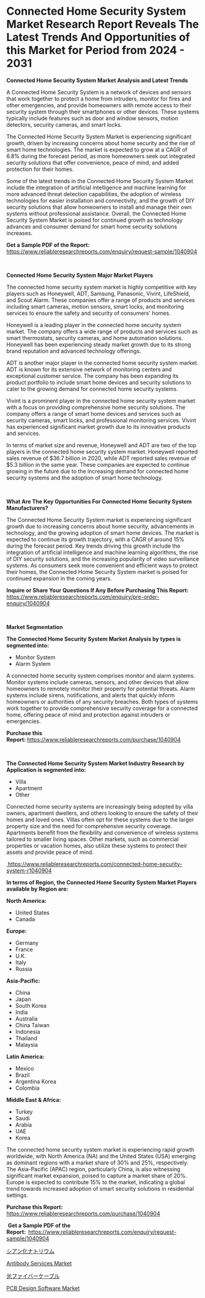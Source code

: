 <p><h1>Connected Home Security System Market Research Report Reveals The Latest Trends And Opportunities of this Market for Period from 2024 - 2031</h1></p><p><strong>Connected Home Security System Market Analysis and Latest Trends</strong></p>
<p><p>A Connected Home Security System is a network of devices and sensors that work together to protect a home from intruders, monitor for fires and other emergencies, and provide homeowners with remote access to their security system through their smartphones or other devices. These systems typically include features such as door and window sensors, motion detectors, security cameras, and smart locks.</p><p>The Connected Home Security System Market is experiencing significant growth, driven by increasing concerns about home security and the rise of smart home technologies. The market is expected to grow at a CAGR of 6.8% during the forecast period, as more homeowners seek out integrated security solutions that offer convenience, peace of mind, and added protection for their homes.</p><p>Some of the latest trends in the Connected Home Security System Market include the integration of artificial intelligence and machine learning for more advanced threat detection capabilities, the adoption of wireless technologies for easier installation and connectivity, and the growth of DIY security solutions that allow homeowners to install and manage their own systems without professional assistance. Overall, the Connected Home Security System Market is poised for continued growth as technology advances and consumer demand for smart home security solutions increases.</p></p>
<p><strong>Get a Sample PDF of the Report:&nbsp;</strong> <a href="https://www.reliableresearchreports.com/enquiry/request-sample/1040904">https://www.reliableresearchreports.com/enquiry/request-sample/1040904</a></p>
<p>&nbsp;</p>
<p><strong>Connected Home Security System Major Market Players</strong></p>
<p><p>The connected home security system market is highly competitive with key players such as Honeywell, ADT, Samsung, Panasonic, Vivint, LifeShield, and Scout Alarm. These companies offer a range of products and services including smart cameras, motion sensors, smart locks, and monitoring services to ensure the safety and security of consumers' homes.</p><p>Honeywell is a leading player in the connected home security system market. The company offers a wide range of products and services such as smart thermostats, security cameras, and home automation solutions. Honeywell has been experiencing steady market growth due to its strong brand reputation and advanced technology offerings.</p><p>ADT is another major player in the connected home security system market. ADT is known for its extensive network of monitoring centers and exceptional customer service. The company has been expanding its product portfolio to include smart home devices and security solutions to cater to the growing demand for connected home security systems.</p><p>Vivint is a prominent player in the connected home security system market with a focus on providing comprehensive home security solutions. The company offers a range of smart home devices and services such as security cameras, smart locks, and professional monitoring services. Vivint has experienced significant market growth due to its innovative products and services.</p><p>In terms of market size and revenue, Honeywell and ADT are two of the top players in the connected home security system market. Honeywell reported sales revenue of $36.7 billion in 2020, while ADT reported sales revenue of $5.3 billion in the same year. These companies are expected to continue growing in the future due to the increasing demand for connected home security systems and the adoption of smart home technology.</p></p>
<p>&nbsp;</p>
<p><strong>What Are The Key Opportunities For Connected Home Security System Manufacturers?</strong></p>
<p><p>The Connected Home Security System market is experiencing significant growth due to increasing concerns about home security, advancements in technology, and the growing adoption of smart home devices. The market is expected to continue its growth trajectory, with a CAGR of around 15% during the forecast period. Key trends driving this growth include the integration of artificial intelligence and machine learning algorithms, the rise of DIY security solutions, and the increasing popularity of video surveillance systems. As consumers seek more convenient and efficient ways to protect their homes, the Connected Home Security System market is poised for continued expansion in the coming years.</p></p>
<p><strong>Inquire or Share Your Questions If Any Before Purchasing This Report:</strong> <a href="https://www.reliableresearchreports.com/enquiry/pre-order-enquiry/1040904">https://www.reliableresearchreports.com/enquiry/pre-order-enquiry/1040904</a></p>
<p>&nbsp;</p>
<p><strong>Market Segmentation</strong></p>
<p><strong>The Connected Home Security System Market Analysis by types is segmented into:</strong></p>
<p><ul><li>Monitor System</li><li>Alarm System</li></ul></p>
<p><p>A connected home security system comprises monitor and alarm systems. Monitor systems include cameras, sensors, and other devices that allow homeowners to remotely monitor their property for potential threats. Alarm systems include sirens, notifications, and alerts that quickly inform homeowners or authorities of any security breaches. Both types of systems work together to provide comprehensive security coverage for a connected home, offering peace of mind and protection against intruders or emergencies.</p></p>
<p><strong>Purchase this Report:&nbsp;</strong><a href="https://www.reliableresearchreports.com/purchase/1040904">https://www.reliableresearchreports.com/purchase/1040904</a></p>
<p>&nbsp;</p>
<p><strong>The Connected Home Security System Market Industry Research by Application is segmented into:</strong></p>
<p><ul><li>Villa</li><li>Apartment</li><li>Other</li></ul></p>
<p><p>Connected home security systems are increasingly being adopted by villa owners, apartment dwellers, and others looking to ensure the safety of their homes and loved ones. Villas often opt for these systems due to the larger property size and the need for comprehensive security coverage. Apartments benefit from the flexibility and convenience of wireless systems tailored to smaller living spaces. Other markets, such as commercial properties or vacation homes, also utilize these systems to protect their assets and provide peace of mind.</p></p>
<p><a href="https://www.reliableresearchreports.com/connected-home-security-system-r1040904">&nbsp;https://www.reliableresearchreports.com/connected-home-security-system-r1040904</a></p>
<p><strong>In terms of Region, the Connected Home Security System Market Players available by Region are:</strong></p>
<p>
    <p> <strong> North America: </strong>
        <ul>
            <li>United States</li>
            <li>Canada</li>
        </ul>
        </p> 
    <p> <strong> Europe: </strong>
        <ul>
            <li>Germany</li>
            <li>France</li>
            <li>U.K.</li>
            <li>Italy</li>
            <li>Russia</li>
        </ul>
        </p> 
    <p> <strong> Asia-Pacific: </strong>
        <ul>
            <li>China</li>
            <li>Japan</li>
            <li>South Korea</li>
            <li>India</li>
            <li>Australia</li>
            <li>China Taiwan</li>
            <li>Indonesia</li>
            <li>Thailand</li>
            <li>Malaysia</li>
        </ul>
        </p> 
    <p> <strong> Latin America: </strong>
        <ul>
            <li>Mexico</li>
            <li>Brazil</li>
            <li>Argentina Korea</li>
            <li>Colombia</li>
        </ul>
        </p> 
    <p> <strong> Middle East & Africa: </strong>
        <ul>
            <li>Turkey</li>
            <li>Saudi</li>
            <li>Arabia</li>
            <li>UAE</li>
            <li>Korea</li>
        </ul>
    </p>
    </p>
<p><p>The connected home security system market is experiencing rapid growth worldwide, with North America (NA) and the United States (USA) emerging as dominant regions with a market share of 30% and 25%, respectively. The Asia-Pacific (APAC) region, particularly China, is also witnessing significant market expansion, poised to capture a market share of 20%. Europe is expected to contribute 15% to the market, indicating a global trend towards increased adoption of smart security solutions in residential settings.</p></p>
<p><strong>Purchase this Report: </strong><a href="https://www.reliableresearchreports.com/purchase/1040904">https://www.reliableresearchreports.com/purchase/1040904</a></p>
<p>&nbsp;<strong>Get a Sample PDF of the Report:&nbsp;&nbsp;</strong><a href="https://www.reliableresearchreports.com/enquiry/request-sample/1040904">https://www.reliableresearchreports.com/enquiry/request-sample/1040904</a></p>
<p><strong></strong></p>
<p><p><a href="https://github.com/KaydenJohns1964/Market-Research-Report-List-1/blob/main/653030559619.md">シアン化ナトリウム</a></p><p><a href="https://github.com/MaraKoelpin2023/Market-Research-Report-List-1/blob/main/antibody-services-market.md">Antibody Services Market</a></p><p><a href="https://github.com/decker5351/Market-Research-Report-List-1/blob/main/195636059620.md">光ファイバーケーブル</a></p><p><a href="https://github.com/maudAbbott7/Market-Research-Report-List-1/blob/main/pcb-design-software-market.md">PCB Design Software Market</a></p></p>